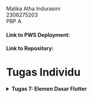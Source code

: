Malika Atha Indurasmi <br />
2306275203 <br />
PBP A <br />
#### Link to PWS Deployment: 
#### Link to Repository: 


# Tugas Individu

<details>
  <summary><b>Tugas 7: Elemen Dasar Flutter</b></summary>

## Jelaskan apa yang dimaksud dengan stateless widget dan stateful widget, dan jelaskan perbedaan dari keduanya.
- Stateless Widget: Widget yang tidak memiliki state. Widget ini dimuat secara statis, seluruh konfigurasi yang diload di dalamnya telah diinisiasikan sejak awal widget dimuat. Widget ini tidak akan berubah karena interaksi pengguna maupun variabel dan nilai lain yang ditemukan.
- Stateful Widget: Widget yang statenya dinamis atau dapat berubah-ubah. Widget ini dapat merespon interaksi pengguna karena interaksi luar dari pengguna maupun tracking penggunaan data.

## Sebutkan widget apa saja yang kamu gunakan pada proyek ini dan jelaskan fungsinya.
- MyApp: merupakan stateless widget sebagai base dari keseluruhan aplikasi, untuk mengatur tema aplikasi, judul, dan halaman home saat aplikasi pertama dijalankan.
- MyHomePage: sebuah widget yang bersifat stateless, berfungsi untuk menampilkan keseluruhan home page.
- Card: sebuah stateless widget yang menampung informasi mengenai data pengguna. Memiliki atribut judul dan isi data.
- MaterialApp: widget utama untuk struktur data aplikasi.
- Scaffold: Struktur dasar halaman yang memberikan kerangka dengan AppBar (bagian atas halaman), body (konten utama), dan floatingActionButton supaya tampilan aplikasi lebih teratur.
- AppBar: Widget untuk menampilkan judul aplikasi di bagian atas.
- GridView: Menyusun item dalam bentuk grid dengan kolom yang ditentukan.
- Column: Menyusun widget secara vertikal untuk menempatkan widget teks, tombol, atau widget lain dalam satu kolom.
- Row: Sama seperti column tapi secara horizontal.
- Text: Untuk menampilkan teks di aplikasi, biasanya untuk menampilkan informasi statis seperti judul atau deskripsi.
- Icon: Menampilkan ikon yang digunakan untuk navigasi pada setiap menu.
- SnackBar: Menampilkan notifikasi/pesan yang muncul secara sementara ketika suatu event dilakukan.

## Apa fungsi dari setState()? Jelaskan variabel apa saja yang dapat terdampak dengan fungsi tersebut.
Dengan setState(), kita menyatakan bahwa state internal dari sebuah object telah diubah. setState() digunakan untuk memperbarui state sehingga program akan me-render ulang perubahan yang terjadi pada state tersebut.

## Jelaskan perbedaan antara const dengan final.
- Const: nilai dari variabel tersebut harus diketahui pada saat kompilasi dan tidak dapat diubah setelahnya.
- Final: Variabel yang dideklarasikan dengan final dapat diinisialisasi pada waktu eksekusi, tidak harus saat dikompilasi.

# Jelaskan bagaimana cara kamu mengimplementasikan checklist-checklist di atas.
1. Untuk membuat program Flutter baru, saya membuka directory dimana proyek saya ingin dibuat dengan menjalankan perintah.
```
flutter create lemari_lama
cd lemari_lama
```

2. Untuk membuat tiga tombol sederhana dengan ikon dan teks,saya mengimplementasikan code berikut di menu.dart
```
final List<ItemHomepage> items = [
    ItemHomepage("Lihat Daftar Produk", Icons.shopping_cart_checkout, Color(0xFFB2DFDB)),
    ItemHomepage("Tambah Produk", Icons.add, Color(0xFFCE93D8)),
    ItemHomepage("Logout", Icons.logout, Color(0xFFBBDEFB)),
  ];
```

3. Untuk mengimplementasikan warna-warna yang berbeda untuk setiap tombol (Lihat Daftar Produk, Tambah Produk, dan Logout).
- Menambahkan parameter di fungsi `ItemHomePage`
```
class ItemHomepage {
  final String name;
  final IconData icon;
  final Color color; // Tambahkan parameter warna

  ItemHomepage(this.name, this.icon, this.color); // Modifikasi konstruktor
}
```
- Memperbarui daftar items dengan menambahkan color
```
final List<ItemHomepage> items = [
    ItemHomepage("Lihat Daftar Produk", Icons.mood, Color(0xFFE5C5C1)), // Warna Pink
    ItemHomepage("Tambah Produk", Icons.add, Color(0xFFEAD0D1)), // Warna Pink
    ItemHomepage("Logout", Icons.logout, Color(0xFFEDD7D6)), // Warna Pink
];
```
- Mengubah parameter warna dalam fungsi `ItemCard`
```
class ItemCard extends StatelessWidget {
    ...
  @override
  Widget build(BuildContext context) {
    return Material(
      color: item.color, // Gunakan warna dari item
      borderRadius: BorderRadius.circular(12),
    ...
    )
  }
}
```

4. Untuk memunculkan Snackbar dengan tulisan, saya mengimplementasikan code berikut
```
 child: InkWell(
        // Aksi ketika kartu ditekan.
        onTap: () {
          // Menampilkan pesan SnackBar saat kartu ditekan.
          String message;
          switch (item.name) {
            case "Lihat Daftar Produk":
              message = "Kamu telah menekan tombol Lihat Daftar Produk";
              break;
            case "Tambah Produk":
              message = "Kamu telah menekan tombol Tambah Produk";
              break;
            case "Logout":
              message = "Kamu telah menekan tombol Logout";
              break;
            default:
              message = "Kamu telah menekan tombol ${item.name}";
          }
          ScaffoldMessenger.of(context)
            ..hideCurrentSnackBar()
            ..showSnackBar(SnackBar(content: Text(message)));
        },
 )
```
